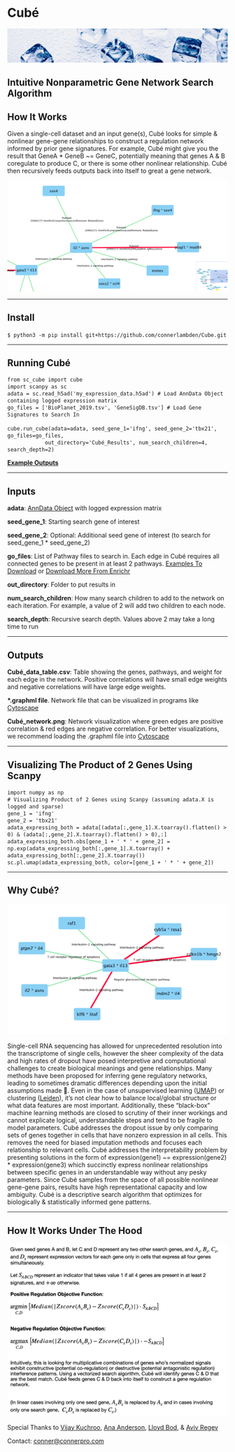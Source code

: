 # Cubé
![Cubé](https://github.com/connerlambden/Cube/raw/main/images/cube%CC%81_header.jpg)
## Intuitive Nonparametric Gene Network Search Algorithm



## How It Works
Given a single-cell dataset and an input gene(s), Cubé looks for simple & nonlinear gene-gene relationships to construct a regulation network informed by prior gene signatures. For example, Cubé might give you the result that GeneA * GeneB ~= GeneC, potentially meaning that genes A & B coregulate to produce C, or there is some other nonlinear relationship. Cubé then recursively feeds outputs back into itself to great a gene network.

![Cubé](https://github.com/connerlambden/Cube/raw/main/images/cube_network_genes_discovery.png)

***


## Install


`$ python3 -m pip install git+https://github.com/connerlambden/Cube.git`


***


## Running Cubé

```
from sc_cube import cube
import scanpy as sc
adata = sc.read_h5ad('my_expression_data.h5ad') # Load AnnData Object containing logged expression matrix
go_files = ['BioPlanet_2019.tsv', 'GeneSigDB.tsv'] # Load Gene Signatures to Search In

cube.run_cube(adata=adata, seed_gene_1='ifng', seed_gene_2='tbx21', go_files=go_files, 
            out_directory='Cubé_Results', num_search_children=4, search_depth=2)
```

__[Example Outputs](https://github.com/connerlambden/Cube/blob/main/cube_example_results.zip?raw=true)__


***


## Inputs



__adata__: [AnnData Object](https://anndata.readthedocs.io/en/latest/) with logged expression matrix

__seed_gene_1__: Starting search gene of interest

__seed_gene_2__: Optional: Additional seed gene of interest (to search for seed_gene_1 * seed_gene_2)

__go_files__: List of Pathway files to search in. Each edge in Cubé requires all connected genes to be present in at least 2 pathways. [Examples To Download](https://github.com/connerlambden/Cube/tree/main/pathways) or [Download More From Enrichr](https://maayanlab.cloud/Enrichr/#stats)

__out_directory__: Folder to put results in

__num_search_children__: How many search children to add to the network on each iteration. For example, a value of 2 will add two children to each node.

__search_depth__: Recursive search depth. Values above 2 may take a long time to run


***


## Outputs



__Cubé_data_table.csv__: Table showing the genes, pathways, and weight for each edge in the network. Positive correlations will have small edge weights and negative correlations will have large edge weights.

__*.graphml file__. Network file that can be visualized in programs like [Cytoscape](https://cytoscape.org/)

__Cubé_network.png__: Network visualization where green edges are positive correlation & red edges are negative correlation. For better visualizations, we recommend loading the .graphml file into [Cytoscape](https://cytoscape.org/)

***


## Visualizing The Product of 2 Genes Using Scanpy

```
import numpy as np
# Visualizing Product of 2 Genes using Scanpy (assuming adata.X is logged and sparse)
gene_1 = 'ifng'
gene_2 = 'tbx21'
adata_expressing_both = adata[(adata[:,gene_1].X.toarray().flatten() > 0) & (adata[:,gene_2].X.toarray().flatten() > 0),:]
adata_expressing_both.obs[gene_1 + ' * ' + gene_2] = np.exp(adata_expressing_both[:,gene_1].X.toarray() + adata_expressing_both[:,gene_2].X.toarray())
sc.pl.umap(adata_expressing_both, color=[gene_1 + ' * ' + gene_2])
```

***


## Why Cubé?

![Cubé](https://github.com/connerlambden/Cube/raw/main/images/gata3_cube_gene_network.png)


Single-cell RNA sequencing has allowed for unprecedented resolution into the transcriptome of single cells, however the sheer complexity of the data and high rates of dropout have posed interpretive and computational challenges to create biological meanings and gene relationships. Many methods have been proposed for inferring gene regulatory networks, leading to sometimes dramatic differences depending upon the initial assumptions made 😬. Even in the case of unsupervised learning ([UMAP](https://umap-learn.readthedocs.io/en/latest/)) or clustering ([Leiden](https://github.com/vtraag/leidenalg)), it’s not clear how to balance local/global structure or what data features are most important. Additionally, these “black-box” machine learning methods are closed to scrutiny of their inner workings and cannot explicate logical, understandable steps and tend to be fragile to model parameters. Cubé addresses the dropout issue by only comparing sets of genes together in cells that have nonzero expression in all cells. This removes the need for biased imputation methods and focuses each relationship to relevant cells. Cubé addresses the interpretability problem by presenting solutions in the form of expression(gene1) ~= expression(gene2) * expression(gene3) which succinctly express nonlinear relationships between specific genes in an understandable way without any pesky parameters. Since Cubé samples from the space of all possible nonlinear gene-gene pairs, results have high representational capacity and low ambiguity. Cubé is a descriptive search algorithm that optimizes for biologically & statistically informed gene patterns.

***


## How It Works Under The Hood

![Cubé](https://github.com/connerlambden/Cube/raw/main/images/cube_gene_regulatory_network.png)

Special Thanks to [Vijay Kuchroo](https://kuchroolab.bwh.harvard.edu/), [Ana Anderson](https://anacandersonlab.com/), [Lloyd Bod](https://twitter.com/lloydcaipi), & [Aviv Regev](https://www.broadinstitute.org/regev-lab)

Contact: conner@connerpro.com